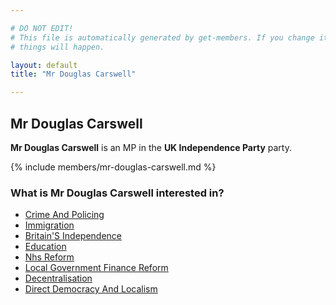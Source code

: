 ```yaml
---

# DO NOT EDIT!
# This file is automatically generated by get-members. If you change it, bad
# things will happen.

layout: default
title: "Mr Douglas Carswell"

---
```


## Mr Douglas Carswell

**Mr Douglas Carswell** is an MP in the **UK Independence Party** party.

{% include members/mr-douglas-carswell.md %}

### What is Mr Douglas Carswell interested in?


* [Crime And Policing](/interests/crime-and-policing.html)
* [Immigration](/interests/immigration.html)
* [Britain'S Independence](/interests/britains-independence.html)
* [Education](/interests/education.html)
* [Nhs Reform](/interests/nhs-reform.html)
* [Local Government Finance Reform](/interests/local-government-finance-reform.html)
* [Decentralisation](/interests/decentralisation.html)
* [Direct Democracy And Localism](/interests/direct-democracy-and-localism.html)
